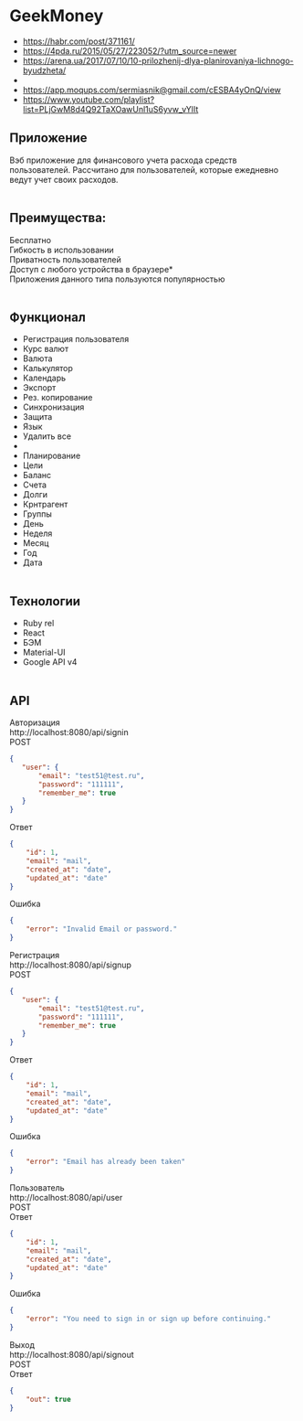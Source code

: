 # GeekMoney

* https://habr.com/post/371161/
* https://4pda.ru/2015/05/27/223052/?utm_source=newer
* https://arena.ua/2017/07/10/10-prilozhenij-dlya-planirovaniya-lichnogo-byudzheta/
*
* https://app.moqups.com/sermiasnik@gmail.com/cESBA4yOnQ/view
* https://www.youtube.com/playlist?list=PLjGwM8d4Q92TaXOawUnl1uS6yvw_vYlIt

## Приложение
Вэб приложение для финансового учета расхода средств пользователей.
Рассчитано для пользователей, которые ежедневно ведут учет своих расходов.
<br><br>
## Преимущества:
Бесплатно<br>
Гибкость в использовании<br>
Приватность пользователей<br>
Доступ с любого устройства в браузере*<br>
Приложения данного типа пользуются популярностью
<br><br>
## Функционал
* Регистрация пользователя
* Курс валют
* Валюта
* Калькулятор
* Календарь
* Экспорт
* Рез. копирование
* Синхронизация
* Защита
* Язык
* Удалить все
*
* Планирование
* Цели
* Баланс
* Счета
* Долги
* Крнтрагент
* Группы
* День
* Неделя
* Месяц
* Год
* Дата
<br><br>
## Технологии
* Ruby rel
* React
* БЭМ
* Material-UI
* Google API v4
<br><br>
## API
Авторизация<br>
http://localhost:8080/api/signin<br>
POST
 ```json
{
    "user": {
        "email": "test51@test.ru",
        "password": "111111",
        "remember_me": true
    }
}
```
Ответ
```json
{
    "id": 1,
    "email": "mail",
    "created_at": "date",
    "updated_at": "date"
}
```
Ошибка
```json
{
    "error": "Invalid Email or password."
}
```
Регистрация<br>
http://localhost:8080/api/signup<br>
POST
 ```json
{
    "user": {
        "email": "test51@test.ru",
        "password": "111111",
        "remember_me": true
    }
}
```
Ответ
```json
{
    "id": 1,
    "email": "mail",
    "created_at": "date",
    "updated_at": "date"
}
```
Ошибка
```json
{
    "error": "Email has already been taken"
}
```
Пользователь<br>
http://localhost:8080/api/user<br>
POST<br>
Ответ
```json
{
    "id": 1,
    "email": "mail",
    "created_at": "date",
    "updated_at": "date"
}
```
Ошибка
```json
{
    "error": "You need to sign in or sign up before continuing."
}
```
Выход<br>
http://localhost:8080/api/signout<br>
POST<br>
Ответ
```json
{
    "out": true
}
```
